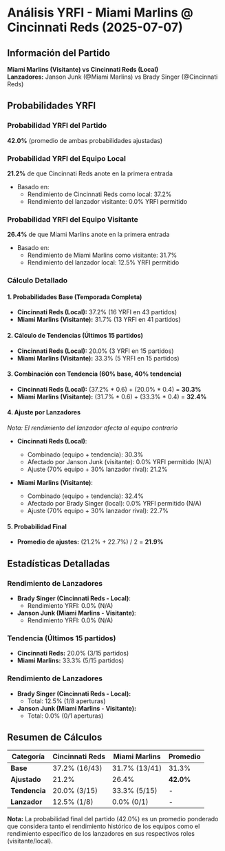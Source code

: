 # Análisis YRFI - Miami Marlins @ Cincinnati Reds (2025-07-07)

## Información del Partido
**Miami Marlins (Visitante) vs Cincinnati Reds (Local)**  
**Lanzadores:** Janson Junk (@Miami Marlins) vs Brady Singer (@Cincinnati Reds)

## Probabilidades YRFI

### Probabilidad YRFI del Partido
**42.0%** (promedio de ambas probabilidades ajustadas)

### Probabilidad YRFI del Equipo Local
**21.2%** de que Cincinnati Reds anote en la primera entrada
- Basado en:
  - Rendimiento de Cincinnati Reds como local: 37.2%
  - Rendimiento del lanzador visitante: 0.0% YRFI permitido

### Probabilidad YRFI del Equipo Visitante
**26.4%** de que Miami Marlins anote en la primera entrada
- Basado en:
  - Rendimiento de Miami Marlins como visitante: 31.7%
  - Rendimiento del lanzador local: 12.5% YRFI permitido

### Cálculo Detallado

#### 1. Probabilidades Base (Temporada Completa)
- **Cincinnati Reds (Local):** 37.2% (16 YRFI en 43 partidos)
- **Miami Marlins (Visitante):** 31.7% (13 YRFI en 41 partidos)

#### 2. Cálculo de Tendencias (Últimos 15 partidos)
- **Cincinnati Reds (Local):** 20.0% (3 YRFI en 15 partidos)
- **Miami Marlins (Visitante):** 33.3% (5 YRFI en 15 partidos)

#### 3. Combinación con Tendencia (60% base, 40% tendencia)
- **Cincinnati Reds (Local):** (37.2% * 0.6) + (20.0% * 0.4) = **30.3%**
- **Miami Marlins (Visitante):** (31.7% * 0.6) + (33.3% * 0.4) = **32.4%**

#### 4. Ajuste por Lanzadores
*Nota: El rendimiento del lanzador afecta al equipo contrario*

- **Cincinnati Reds (Local)**:
  - Combinado (equipo + tendencia): 30.3%
  - Afectado por Janson Junk (visitante): 0.0% YRFI permitido (N/A)
  - Ajuste (70% equipo + 30% lanzador rival): 21.2%

- **Miami Marlins (Visitante)**:
  - Combinado (equipo + tendencia): 32.4%
  - Afectado por Brady Singer (local): 0.0% YRFI permitido (N/A)
  - Ajuste (70% equipo + 30% lanzador rival): 22.7%

#### 5. Probabilidad Final
- **Promedio de ajustes:** (21.2% + 22.7%) / 2 = **21.9%**

## Estadísticas Detalladas


### Rendimiento de Lanzadores
- **Brady Singer (Cincinnati Reds - Local)**:
  - Rendimiento YRFI: 0.0% (N/A)
- **Janson Junk (Miami Marlins - Visitante)**:
  - Rendimiento YRFI: 0.0% (N/A)
### Tendencia (Últimos 15 partidos)
- **Cincinnati Reds:** 20.0% (3/15 partidos)
- **Miami Marlins:** 33.3% (5/15 partidos)

### Rendimiento de Lanzadores
- **Brady Singer (Cincinnati Reds - Local):**
  - Total: 12.5% (1/8 aperturas)
- **Janson Junk (Miami Marlins - Visitante):**
  - Total: 0.0% (0/1 aperturas)

## Resumen de Cálculos
| Categoría | Cincinnati Reds      | Miami Marlins        | Promedio |
|-----------|----------------------|----------------------|----------|
| **Base** | 37.2% (16/43) | 31.7% (13/41) | 31.3% |
| **Ajustado** | 21.2% | 26.4% | **42.0%** |
| **Tendencia** | 20.0% (3/15) | 33.3% (5/15) | - |
| **Lanzador** | 12.5% (1/8) | 0.0% (0/1) | - |

**Nota:** La probabilidad final del partido (42.0%) es un promedio ponderado que considera tanto el rendimiento histórico de los equipos como el rendimiento específico de los lanzadores en sus respectivos roles (visitante/local).